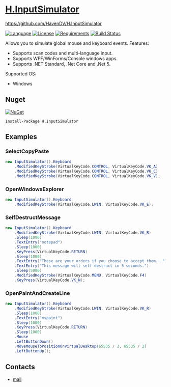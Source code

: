 # [H.InputSimulator](https://github.com/HavenDV/H.InputSimulator/) 
https://github.com/HavenDV/H.InputSimulator

[![Language](https://img.shields.io/badge/language-C%23-blue.svg?style=flat-square)](https://github.com/HavenDV/H.InputSimulator/search?l=C%23&o=desc&s=&type=Code) 
[![License](https://img.shields.io/github/license/HavenDV/H.InputSimulator.svg?label=License&maxAge=86400)](LICENSE.md) 
[![Requirements](https://img.shields.io/badge/Requirements-.NET%20Standard%202.0-blue.svg)](https://github.com/dotnet/standard/blob/master/docs/versions/netstandard2.0.md)
[![Build Status](https://github.com/HavenDV/H.InputSimulator/workflows/.NET/badge.svg?branch=master)](https://github.com/HavenDV/H.InputSimulator/actions?query=workflow%3A%22.NET%22)

Allows you to simulate global mouse and keyboard events.
Features:
- Supports scan codes and multi-language input.
- Supports WPF/WinForms/Console windows apps.
- Supports .NET Standard, .Net Core and .Net 5.

Supported OS:
- Windows

## Nuget

[![NuGet](https://img.shields.io/nuget/dt/H.InputSimulator.svg?style=flat-square&label=H.InputSimulator)](https://www.nuget.org/packages/H.InputSimulator/)

```
Install-Package H.InputSimulator
```

## Examples

### SelectCopyPaste
```cs
new InputSimulator().Keyboard
    .ModifiedKeyStroke(VirtualKeyCode.CONTROL, VirtualKeyCode.VK_A)
    .ModifiedKeyStroke(VirtualKeyCode.CONTROL, VirtualKeyCode.VK_C)
    .ModifiedKeyStroke(VirtualKeyCode.CONTROL, VirtualKeyCode.VK_V);
```

### OpenWindowsExplorer
```cs
new InputSimulator().Keyboard
    .ModifiedKeyStroke(VirtualKeyCode.LWIN, VirtualKeyCode.VK_E);
```

### SelfDestructMessage
```cs
new InputSimulator().Keyboard
    .ModifiedKeyStroke(VirtualKeyCode.LWIN, VirtualKeyCode.VK_R)
    .Sleep(1000)
    .TextEntry("notepad")
    .Sleep(1000)
    .KeyPress(VirtualKeyCode.RETURN)
    .Sleep(1000)
    .TextEntry("These are your orders if you choose to accept them...")
    .TextEntry("This message will self destruct in 5 seconds.")
    .Sleep(5000)
    .ModifiedKeyStroke(VirtualKeyCode.MENU, VirtualKeyCode.F4)
    .KeyPress(VirtualKeyCode.VK_N);
```

### OpenPaintAndCreateLine
```cs
new InputSimulator().Keyboard
    .ModifiedKeyStroke(VirtualKeyCode.LWIN, VirtualKeyCode.VK_R)
    .Sleep(1000)
    .TextEntry("mspaint")
    .Sleep(1000)
    .KeyPress(VirtualKeyCode.RETURN)
    .Sleep(1000)
    .Mouse
    .LeftButtonDown()
    .MoveMouseToPositionOnVirtualDesktop(65535 / 2, 65535 / 2)
    .LeftButtonUp();
```


## Contacts
* [mail](mailto:havendv@gmail.com)
